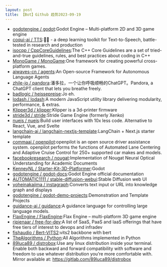```yaml
---
layout: post
title: 【Bot】Github 趋势2023-09-19
---
```


* [godotengine / godot](https://github.com/godotengine/godot):Godot Engine – Multi-platform 2D and 3D game engine
* [coqui-ai / TTS](https://github.com/coqui-ai/TTS):🐸💬 - a deep learning toolkit for Text-to-Speech, battle-tested in research and production
* [isocpp / CppCoreGuidelines](https://github.com/isocpp/CppCoreGuidelines):The C++ Core Guidelines are a set of tried-and-true guidelines, rules, and best practices about coding in C++
* [MonoGame / MonoGame](https://github.com/MonoGame/MonoGame):One framework for creating powerful cross-platform games.
* [aiwaves-cn / agents](https://github.com/aiwaves-cn/agents):An Open-source Framework for Autonomous Language Agents
* [zhile-io / pandora](https://github.com/zhile-io/pandora):潘多拉，一个让你呼吸顺畅的ChatGPT。Pandora, a ChatGPT client that lets you breathe freely.
* [badlogic / heissepreise](https://github.com/badlogic/heissepreise):Jo eh.
* [lodash / lodash](https://github.com/lodash/lodash):A modern JavaScript utility library delivering modularity, performance, & extras.
* [Klipper3d / klipper](https://github.com/Klipper3d/klipper):Klipper is a 3d-printer firmware
* [stride3d / stride](https://github.com/stride3d/stride):Stride Game Engine (formerly Xenko)
* [nuejs / nuejs](https://github.com/nuejs/nuejs):Build user interfaces with 10x less code. Alternative to React, Vue, and Svelte
* [langchain-ai / langchain-nextjs-template](https://github.com/langchain-ai/langchain-nextjs-template):LangChain + Next.js starter template
* [commaai / openpilot](https://github.com/commaai/openpilot):openpilot is an open source driver assistance system. openpilot performs the functions of Automated Lane Centering and Adaptive Cruise Control for 250+ supported car makes and models.
* [facebookresearch / nougat](https://github.com/facebookresearch/nougat):Implementation of Nougat Neural Optical Understanding for Academic Documents
* [KenneyNL / Starter-Kit-3D-Platformer](https://github.com/KenneyNL/Starter-Kit-3D-Platformer):Godot
* [godotengine / godot-docs](https://github.com/godotengine/godot-docs):Godot Engine official documentation
* [AUTOMATIC1111 / stable-diffusion-webui](https://github.com/AUTOMATIC1111/stable-diffusion-webui):Stable Diffusion web UI
* [yoheinakajima / instagraph](https://github.com/yoheinakajima/instagraph):Converts text input or URL into knowledge graph and displays
* [godotengine / godot-demo-projects](https://github.com/godotengine/godot-demo-projects):Demonstration and Template Projects
* [guidance-ai / guidance](https://github.com/guidance-ai/guidance):A guidance language for controlling large language models.
* [FlaxEngine / FlaxEngine](https://github.com/FlaxEngine/FlaxEngine):Flax Engine – multi-platform 3D game engine
* [ripienaar / free-for-dev](https://github.com/ripienaar/free-for-dev):A list of SaaS, PaaS and IaaS offerings that have free tiers of interest to devops and infradev
* [fishaudio / Bert-VITS2](https://github.com/fishaudio/Bert-VITS2):vits2 backbone with bert
* [TheAlgorithms / Python](https://github.com/TheAlgorithms/Python):All Algorithms implemented in Python
* [89luca89 / distrobox](https://github.com/89luca89/distrobox):Use any linux distribution inside your terminal. Enable both backward and forward compatibility with software and freedom to use whatever distribution you’re more comfortable with. Mirror available at: https://gitlab.com/89luca89/distrobox
